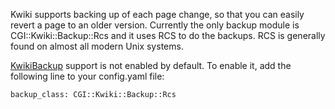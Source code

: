 Kwiki supports backing up of each page change, so that you can easily revert a page to an older version. Currently the only backup module is CGI::Kwiki::Backup::Rcs and it uses RCS to do the backups. RCS is generally found on almost all modern Unix systems.

[KwikiBackup](/KwikiBackup) support is not enabled by default. To enable it, add the following line to your config.yaml file:

    backup_class: CGI::Kwiki::Backup::Rcs
